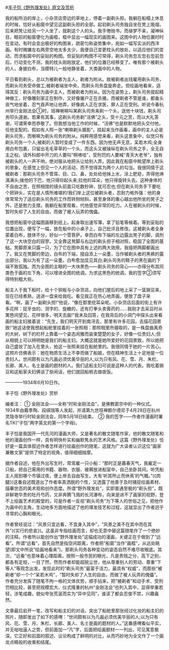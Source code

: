 #[丰子恺《野外理发处》原文及赏析](https://www.vrrw.net/wx/9053.html)

我的船所泊的岸上，小杂货店旁边的草地上，停着一副剃头担。我躺在船榻上休息的时候，恰好从船窗中望见这副剃头担的全部。起初剃头司务独自坐在凳上吸烟，后来把凳让给另一个人坐了，就剃这个人的头。我手倦抛书，而昼梦不来，凝神纵目，眼前的船窗便化为画框，框中显出一幅现实的画图来。这图中的人物位置时时在变动，有时会变出极好的构图来，疏密匀称姿势集中，宛如一幅写实派的西洋画。有时微嫌左右两旁空地太多太少，我便自己变更枕头的放处，以适应他们的变动，而求船窗中的妥贴的构图。但妥贴的构图不可常得，剃头司务忽左忽右忽前忽后，行动变化不测，我的枕头刚刚放定，他们的位置已经移变了。唯有那个被剃头的人，身披白布，当模特儿一般地静坐着，大类画中的人物。

平日看到剃头，总以为被剃者为主人，剃者为附从。故被剃者出钱雇用剃头司务，而剃头司务受命做工;被剃者端坐中央，而剃头司务盘旋奔走。但绘画地看来，适得其反：剃头司务为画中主人，而被剃者为附从。因为在姿势上，剃头司务提起精神做工，好像雕刻家正在制作，又好像屠户正在杀猪。而被剃者不管是谁，都垂头丧气地坐着，忍气吞声地让他弄，好像病人正在求医，罪人正在受刑。听说今春杭州举行金刚法会①时，班禅喇嘛叫某剃头司务来剃一个头，送他十块钱，剃头司务叩头道谢。若果有其事，这剃头司务剃“活佛”之头，受十元之赏，而以大礼答谢，可谓荣幸而恭敬了。但我想当他工作的时候，“活佛”也是默默地把头交付他，任他支配的。假如有人照一张“喇嘛剃头摄影”，挂起来当作画看，画中的主人必是剃头司务，而喇嘛为剃头司务的附从。纯粹用感觉来看，剃头这景象中，似觉只有剃头司务一个人;被剃的人暂时变成了一件东西。因为他无声无息，呆若木鸡;全身用白布包裹，只留出毛毛草草的一个头，而这头又被操纵在剃头司务之手，全无自主之权。请外科郎中开刀的人要叫“啊唷哇”，受刑罚的人要喊“青天大老爷”，独有被剃头的人一声不响，绝对服从地把头让给别人弄。因此我在船窗中眺望岸上剃头的景象，在感觉上但见一个人的活动，而不觉得其为两个人的勾当。我很同情于这被剃者：那剃头司务不管耳、目、口、鼻，处处给他抹上水，涂上肥皂，弄得他淋漓满头;拨他的下巴，他只得仰起头来;拉他的耳朵，他只得旋转头去。这种身体的不自由之苦，在照相馆的镜头前面只吃数秒钟，犹可忍也;但在剃头司务手下要吃个把钟头，实在是人情所难堪的!我们岸上这位被剃头者，忍耐力格外强：他的身体常常为了适应剃头司务的工作而转侧倾斜，甚至身体的重心越出他所坐的凳子之外，还是勉力支撑。我躺在船里观看，代他感觉非常的吃力。人在被剃头的时候，暂时失却了人生的自由，而做了被人玩弄的傀儡。



我想把船窗中这幅图画移到纸上。起身取出速写簿，拿了铅笔等候着。等到妥贴的位置出现，便写了一幅，放在船中的小桌子上，自己批评且修改。这被剃头者全身蒙着白布，肢体不分，好似一个雪菩萨。幸而白布下端的左边露出凳子的脚，调剂了这一大块空白的寂寥。又全靠这凳脚与右边的剃头担子相对照，稳固了全图的基础。凳脚原来只露一只，为了它在图中具有上述的两大效用，我擅把两脚都画出了。我又在凳脚的旁边，白布的下端，擅自添上一朵墨，当作被剃头者的黑裤的露出部分。我以为有了这一朵墨，白布愈加显见其白;剃头司务的鞋子的黑在画的下端不致孤独。而为全图的主眼的一大块黑色——剃头司务的背心——亦得分布其同类色于画的左下角，可以增进全图的统调。为求这黑色的统调，我的签字②须写得特别粗大些。

船主人于我下船时，给十个铜板与小杂货店，向他们屋后的地上采了一篮豌豆来，现在已经煮熟，送进一盘来给我吃。看见我正在热心地弄画，便放了盘子来看。“啊，画了一副剃头担!”他说，“像在那里挖耳朵呢。小杂货店后面的街上有许多花样：捉牙虫的、测字的、旋糖的，还有打拳头卖膏药的……我刚才去采豆时从篱笆间望见，花样很多，明天去画!”我未及回答，在我背后的小洞门中探头出来看画的船主妇接着说：“先生，我们明天开到南浔去，那里有许多花园，去描花园景致!”她这话使我想起船舱里挂着的一张照相：那照相里所摄取的，是一株盘曲离奇的大树，树下的栏杆上靠着一个姿态闲雅而装束楚楚的女子，好像一位贵妇人;但从相貌上可以辨明她是我们的船主妇。大概这就是她所爱好的花园景致，所以她把自己盛妆了加入在里头，拍这一张照来挂在船舱里的。我很同情于她的一片苦心。这照片仿佛表示：她在物质生活上不幸而做了船娘，但在精神生活上十足地是一位贵妇人。世间颇有以为凡画必须优美华丽的人;以为只有风、花、雪、月、朱栏、长廊、美人、名士是画的题材的人。我们这船主妇可说是这种人的代表。我吃着豌豆和这船家夫妇俩谈了些闲话，他们就回船梢去做夜饭。

————1934年6月10日作。

丰子恺《野外理发处》赏析

编者注： ① 金刚法会——全称“时轮金刚法会”，是佛教密宗中的一种仪式。1934年由戴季陶、段祺瑞等人发起，并请第九世班禅额尔德尼于4月28日在杭州灵隐寺举行时轮金刚法会，同年5月18日结束。　② 我的签字——作者作漫画时署名TK(“子恺”两字英文的第一个字母)。

丰子恺是我国开一代先河的漫画大师，又是著名的散文随笔作家，他的散文随笔和他的漫画创作一样，具有明快朴实和幽默隽永的艺术风格。这篇《野外理发处》恰好是一篇具体叙述作者怎样进行绘画创作的随笔，这就为广大读者认识这位“画家兼散文家”提供了特定的视角，值得细细揣摩。

据作者自述，他在外出写生时，常常雇一只小船：“那时正是暮春天气，我雇定一只船，把自己需用的书籍、器物、衣服、被褥放进船室中，自己坐卧其间。听凭船主人摇到哪个市镇过夜，便上岸去自由写生，大有‘听其所止而休焉’的气概。”(《肉腿》)这番自述既道出了作者率真洒脱的个性，又透露了他善于及时捕捉绘画素材、描摹世态的美术观和创作态度。所谓“野外理发处”，实即普通至极的“剃头担”，既非鲜艳华贵的牡丹芍药，又非奔腾飞溅的长河瀑布，向来是进不了画家的视野，登不上绘画艺术的殿堂的，可是作者一反视“剃头司务”为下等人的世俗之见，把他作为画中的主角，生动地多方面地描述了他的理发技艺和过程，这就显出了作者迥乎寻常的心胸和眼光。

作者曾经说过：“风景只宜远看，不宜身入其中”，“风景之美不在其中而在其外”(《实行的悲哀》)。这虽非专指绘画而言，却也无意中替这篇随笔作了一个绝妙的注释。作者所以能创作出“野外理发处”这幅成功的漫画，关键正在于做到了“远看”。所谓“远看”，首先自然是指空间距离，作者把“船窗”当作“画框”，从远处眺望(即文中所说“绘画地看来”)，那剃头司务各种变动的姿态自然不难尽收眼底。其次，“远看”也意味着心理距离，按照一般市民的眼光，凡是贵贱之分，高下之别，都各有定规，一目了然，然而作者却能超脱尘世，他从尊重别人的劳动、尊重“下等人”等观念出发，发现此时的“剃头司务”最富于活力，最具有“权威”，而那些“被剃者”却一个个“呆若木鸡”，“暂时失却了人生的自由，而做了被人玩弄的傀儡”。作者充分发挥了随笔不拘一格的文体优势，顺手拈来，把“被剃者”和动手术、受刑罚相比较，甚至把规模宏大、仪式隆重的杭州“金刚法会”也列入其中，显得举重若轻，涉笔成趣，貌似夸张荒诞而实为“异中见同”，谁读了都会忍俊不禁，兴趣盎然。

文章最后宕开一笔，改写和船主妇的对话，突出了船舱里那张经过化妆的船主妇的照片，随即发出了如下的感喟：“世间颇有以为凡画必须优美华丽的人;以为只有风、花、雪、月、朱栏、长廊、美人、名士是画的题材的人。”这番感喟看似平实，并无咄咄逼人之势，但前面加一“凡”字，后面把绘画题材一一列出，可见寓意极深。它正好和前面的叙述、议论构成了鲜明的对比，从而巧妙地为全文作了一个画龙点睛般的收束和结尾。

